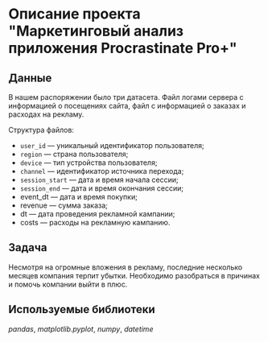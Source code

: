 # Описание проекта "Маркетинговый анализ приложения Procrastinate Pro+"


## Данные

В нашем распоряжении было три датасета. Файл логами сервера с информацией о посещениях сайта, файл с информацией о заказах и расходах на рекламу.

Структура файлов:

* `user_id` — уникальный идентификатор пользователя;
* `region` — страна пользователя;
* `device` — тип устройства пользователя;
* `channel` — идентификатор источника перехода;
* `session_start` — дата и время начала сессии;
* `session_end` — дата и время окончания сессии;
* event_dt — дата и время покупки;
* revenue — сумма заказа;
* dt — дата проведения рекламной кампании;
* costs — расходы на рекламную кампанию.

## Задача

Несмотря на огромные вложения в рекламу, последние несколько месяцев компания терпит убытки. Необходимо разобраться в причинах и помочь компании выйти в плюс.

## Используемые библиотеки
*pandas*, *matplotlib.pyplot*, *numpy*, *datetime*

